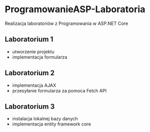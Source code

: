 # ProgramowanieASP-Laboratoria
Realizacja laboratoriów z Programowania w ASP.NET Core

## Laboratorium 1
- utworzenie projektu
- implementacja formularza

## Laboratorium 2
- implementacja AJAX
- przesyłanie formularza za pomoca Fetch API

## Laboratorium 3
- instalacja lokalnej bazy danych
- implementacja entity framework core
